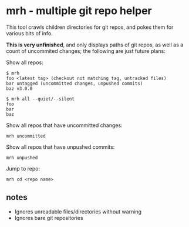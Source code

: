 # mrh - multiple git repo helper

This tool crawls children directories for git repos,
and pokes them for various bits of info.

**This is very unfinished**,
and only displays paths of git repos,
as well as a count of uncommited changes;
the following are just future plans:

Show all repos:

    $ mrh
    foo <latest tag> (checkout not matching tag, untracked files)
    bar untagged (uncommitted changes, unpushed commits)
    baz v3.0.0

    $ mrh all --quiet/--silent
    foo
    bar
    baz

Show all repos that have uncommitted changes:

    mrh uncommitted

Show all repos that have unpushed commits:

    mrh unpushed

Jump to repo:

    mrh cd <repo name>

## notes

- Ignores unreadable files/directories without warning
- Ignores bare git repositories

